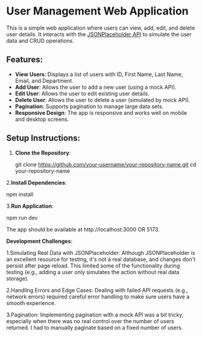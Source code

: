 # User Management Web Application

This is a simple web application where users can view, add, edit, and delete user details. It interacts with the [JSONPlaceholder API](https://jsonplaceholder.typicode.com/) to simulate the user data and CRUD operations.

## Features:
- **View Users**: Displays a list of users with ID, First Name, Last Name, Email, and Department.
- **Add User**: Allows the user to add a new user (using a mock API).
- **Edit User**: Allows the user to edit existing user details.
- **Delete User**: Allows the user to delete a user (simulated by mock API).
- **Pagination**: Supports pagination to manage large data sets.
- **Responsive Design**: The app is responsive and works well on mobile and desktop screens.

## Setup Instructions:

1. **Clone the Repository**:

   git clone https://github.com/your-username/your-repository-name.git
   cd your-repository-name
   
2.**Install Dependencies**:

  npm install

3.**Run Application**:

  npm run dev

The app should be available at http://localhost:3000 OR 5173.

**Development Challenges**:

1.Simulating Real Data with JSONPlaceholder: Although JSONPlaceholder is an excellent resource for testing, it's not a real database, and changes don't persist after page reload. This 
  limited some of the functionality during testing (e.g., adding a user only simulates the action without real data storage).

2.Handling Errors and Edge Cases: Dealing with failed API requests (e.g., network errors) required careful error handling to make sure users have a smooth experience.

3.Pagination: Implementing pagination with a mock API was a bit tricky, especially when there was no real control over the number of users returned. I had to manually paginate based on a 
  fixed number of users.


  

  
  
